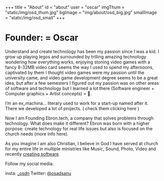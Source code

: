 +++
title = "About"
id = "about"
user = "oscar"
imgThum = "static/img/osd_thum.jpg"
bgImage = "img/about/osd_big.jpg"
smallImage = "static/img/osd_small"
+++

# Founder: = Oscar

Understand and create technology has been my passion since I was a kid. I grow up playing legos and surrounded by trilling amazing technology wondering how everything works, enjoying stoning video games with a fancy 8-32MB video card seems the way I used to spend my afternoons, captivated by them I thought video games were my passion until the university came, and video game development degree seems to be a great idea, but after a few semesters I figured out my passion was on other areas of software and technology  but I learned a lot there (Software engineer + Computer graphics + Artist concepts) = 🤯.

I’m an ex_machina… literary used to work for a start-up named after it. There we developed a lot of projects. ( check them clicking here )

Now I am Founding Ebron.tech, a company that solves problems through technology. What does make it different? Ebron was born with a higher porpose: create technology for real life issues but also is focused on the church needs (more Info here).

As you imagine I am also Christian, I believe in God I have served at church for my entire life in multiple ministries like Music, Sound, Photo, Video and recently [creating software](/churchres).

Follow my social media:

insta: [_osdn](https://www.instagram.com/_osdn/)
Twitter: [@osadsanu](https://twitter.com/Osadsanu)

